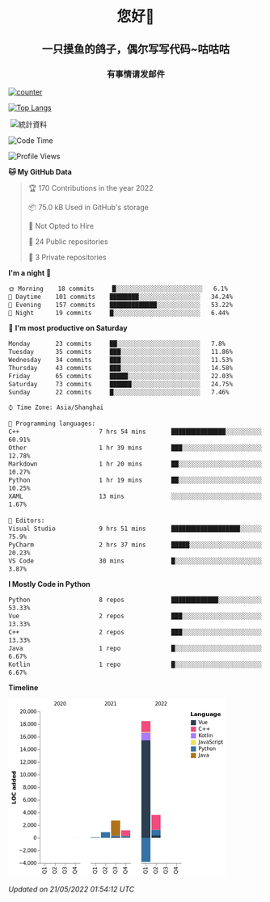 

<!--
**kitUIN/kitUIN** is a ✨ _special_ ✨ repository because its `README.md` (this file) appears on your GitHub profile.

Here are some ideas to get you started:

- 🔭 I’m currently working on ...
- 🌱 I’m currently learning ...
- 👯 I’m looking to collaborate on ...
- 🤔 I’m looking for help with ...
- 💬 Ask me about ...
- 📫 How to reach me: ...
- 😄 Pronouns: ...
- ⚡ Fun fact: ...
-->
<h1 align="center">您好👋</h1>
<h2 align="center">一只摸鱼的鸽子，偶尔写写代码~咕咕咕</h2>
<h3 align="center">有事情请发邮件</h3>

[![counter](https://count.getloli.com/get/@KitUIN?theme=rule34)](https://count.getloli.com/)

[![Top Langs](https://github-readme-stats.vercel.app/api/top-langs/?username=kitUIN&show_icons=true&theme=gruvbox&locale=cn&layout=compact)](https://github.com/anuraghazra/github-readme-stats)

<p>&nbsp;<img align="center" src="https://github-readme-stats.vercel.app/api?username=kitUIN&show_icons=true&theme=gruvbox&locale=cn" alt="統計資料" /></p>


<!--START_SECTION:waka-->
![Code Time](http://img.shields.io/badge/Code%20Time-512%20hrs%2029%20mins-blue)

![Profile Views](http://img.shields.io/badge/Profile%20Views-18-blue)

**🐱 My GitHub Data** 

> 🏆 170 Contributions in the year 2022
 > 
> 📦 75.0 kB Used in GitHub's storage 
 > 
> 🚫 Not Opted to Hire
 > 
> 📜 24 Public repositories 
 > 
> 🔑 3 Private repositories  
 > 
**I'm a night 🦉** 

```text
🌞 Morning    18 commits     █░░░░░░░░░░░░░░░░░░░░░░░░   6.1% 
🌆 Daytime    101 commits    ████████░░░░░░░░░░░░░░░░░   34.24% 
🌃 Evening    157 commits    █████████████░░░░░░░░░░░░   53.22% 
🌙 Night      19 commits     █░░░░░░░░░░░░░░░░░░░░░░░░   6.44%

```
📅 **I'm most productive on Saturday** 

```text
Monday       23 commits     ██░░░░░░░░░░░░░░░░░░░░░░░   7.8% 
Tuesday      35 commits     ███░░░░░░░░░░░░░░░░░░░░░░   11.86% 
Wednesday    34 commits     ███░░░░░░░░░░░░░░░░░░░░░░   11.53% 
Thursday     43 commits     ███░░░░░░░░░░░░░░░░░░░░░░   14.58% 
Friday       65 commits     █████░░░░░░░░░░░░░░░░░░░░   22.03% 
Saturday     73 commits     ██████░░░░░░░░░░░░░░░░░░░   24.75% 
Sunday       22 commits     █░░░░░░░░░░░░░░░░░░░░░░░░   7.46%

```


```text
⌚︎ Time Zone: Asia/Shanghai

💬 Programming languages: 
C++                      7 hrs 54 mins       ███████████████░░░░░░░░░░   60.91% 
Other                    1 hr 39 mins        ███░░░░░░░░░░░░░░░░░░░░░░   12.78% 
Markdown                 1 hr 20 mins        ██░░░░░░░░░░░░░░░░░░░░░░░   10.27% 
Python                   1 hr 19 mins        ██░░░░░░░░░░░░░░░░░░░░░░░   10.25% 
XAML                     13 mins             ░░░░░░░░░░░░░░░░░░░░░░░░░   1.67%

📝 Editors: 
Visual Studio            9 hrs 51 mins       ███████████████████░░░░░░   75.9% 
PyCharm                  2 hrs 37 mins       █████░░░░░░░░░░░░░░░░░░░░   20.23% 
VS Code                  30 mins             █░░░░░░░░░░░░░░░░░░░░░░░░   3.87%

```

**I Mostly Code in Python** 

```text
Python                   8 repos             █████████████░░░░░░░░░░░░   53.33% 
Vue                      2 repos             ███░░░░░░░░░░░░░░░░░░░░░░   13.33% 
C++                      2 repos             ███░░░░░░░░░░░░░░░░░░░░░░   13.33% 
Java                     1 repo              █░░░░░░░░░░░░░░░░░░░░░░░░   6.67% 
Kotlin                   1 repo              █░░░░░░░░░░░░░░░░░░░░░░░░   6.67%

```


**Timeline**

![Chart not found](https://raw.githubusercontent.com/kitUIN/kitUIN/main/charts/bar_graph.png) 


 *Updated on 21/05/2022 01:54:12 UTC*
<!--END_SECTION:waka-->

